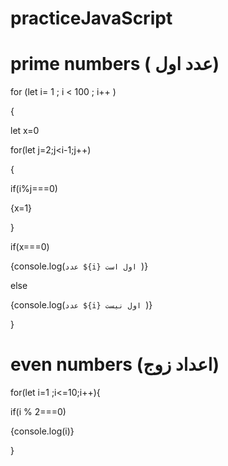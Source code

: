 # practiceJavaScript

# prime numbers ( عدد اول)
for (let i= 1 ; i < 100 ; i++ )

{

let x=0

for(let j=2;j<i-1;j++)

{

if(i%j===0)

{x=1}

}

if(x===0)

{console.log(`عدد ${i} اول است `)}

else

{console.log(`عدد ${i} اول نیست `)}

}




# even numbers (اعداد زوج)
for(let i=1 ;i<=10;i++){

if(i % 2===0)

{console.log(i)}

}

